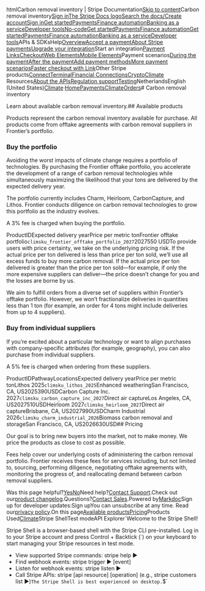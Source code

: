 htmlCarbon removal inventory | Stripe Documentation[Skip to content](#main-content)Carbon removal inventory[Sign in](https://dashboard.stripe.com/login?redirect=https%3A%2F%2Fdocs.stripe.com%2Fclimate%2Forders%2Fcarbon-removal-inventory)[The Stripe Docs logo](/)[Search the docs/](#)[Create account](https://dashboard.stripe.com/register)[Sign in](https://dashboard.stripe.com/login?redirect=https%3A%2F%2Fdocs.stripe.com%2Fclimate%2Forders%2Fcarbon-removal-inventory)[Get started](/get-started)[Payments](/payments)[Finance automation](/finance-automation)[Banking as a service](/financial-services)[Developer tools](/development)[No-code](/no-code)[Get started](/get-started)[Payments](/payments)[Finance automation](/finance-automation)[](#)[Get started](/get-started)[Payments](/payments)[Finance automation](/finance-automation)[Banking as a service](/financial-services)[Developer tools](/development)[](#)APIs & SDKsHelp[Overview](/docs/payments)[Accept a payment](#)[About Stripe payments](#)[Upgrade your integration](/docs/payments/upgrades)Start an integration[Payment Links](#)[Checkout](#)[Web Elements](#)[Mobile Elements](#)Payment scenarios[During the payment](#)[After the payment](#)[Add payment methods](#)[More payment scenarios](#)[Faster checkout with Link](#)Other Stripe products[Connect](#)[Terminal](#)[Financial Connections](#)[Crypto](#)[Climate](#)
Resources[About the APIs](#)[Regulation support](#)[Testing](/docs/testing)NetherlandsEnglish (United States)[](#)[](#)[Climate](/climate/faqs)·[Home](/docs)[Payments](/docs/payments)[Climate](/docs/climate)[Orders](/docs/climate/orders)# Carbon removal inventory

Learn about available carbon removal inventory.## Available products

Products represent the carbon removal inventory available for purchase. All products come from offtake agreements with carbon removal suppliers in Frontier’s portfolio.

### Buy the portfolio

Avoiding the worst impacts of climate change requires a portfolio of technologies. By purchasing the Frontier offtake portfolio, you accelerate the development of a range of carbon removal technologies while simultaneously maximizing the likelihood that your tons are delivered by the expected delivery year.

The portfolio currently includes Charm, Heirloom, CarbonCapture, and Lithos. Frontier conducts diligence on carbon removal technologies to grow this portfolio as the industry evolves.

A 3% fee is charged when buying the portfolio.

ProductIDExpected delivery yearPrice per metric tonFrontier offtake portfolio`climsku_frontier_offtake_portfolio_2027`2027550 USDTo provide users with price certainty, we take on the underlying pricing risk. If the actual price per ton delivered is less than price per ton sold, we’ll use all excess funds to buy more carbon removal. If the actual price per ton delivered is greater than the price per ton sold—for example, if only the more expensive suppliers can deliver—the price doesn’t change for you and the losses are borne by us.

We aim to fulfill orders from a diverse set of suppliers within Frontier’s offtake portfolio. However, we won’t fractionalize deliveries in quantities less than 1 ton (for example, an order for 4 tons might include deliveries from up to 4 suppliers).

### Buy from individual suppliers

If you’re excited about a particular technology or want to align purchases with company-specific attributes (for example, geography), you can also purchase from individual suppliers.

A 5% fee is charged when ordering from these suppliers.

ProductIDPathwayLocationsExpected delivery yearPrice per metric tonLithos 2025`climsku_lithos_2025`Enhanced weatheringSan Francisco, CA, US2025390USDCarbon Capture Inc. 2027`climsku_carbon_capture_inc_2027`Direct air captureLos Angeles, CA, US2027510USDHeirloom 2027`climsku_heirloom_2027`Direct air captureBrisbane, CA, US2027990USDCharm Industrial 2026`climsku_charm_industrial_2026`Biomass carbon removal and storageSan Francisco, CA, US2026630USD## Pricing

Our goal is to bring new buyers into the market, not to make money. We price the products as close to cost as possible.

Fees help cover our underlying costs of administering the carbon removal portfolio. Frontier receives these fees for services including, but not limited to, sourcing, performing diligence, negotiating offtake agreements with, monitoring the progress of, and reallocating demand between carbon removal suppliers.

Was this page helpful?[Yes](#)[No](#)Need help?[Contact Support](https://support.stripe.com/).Check out our[product changelog](https://stripe.com/blog/changelog).Questions?[Contact Sales](https://stripe.com/contact/sales).Powered by[Markdoc](https://markdoc.dev)Sign up for developer updates:Sign upYou can unsubscribe at any time. Read our[privacy policy](https://stripe.com/privacy).On this page[Available products](#available-products)[Pricing](#pricing)Products Used[Climate](/climate/faqs)Stripe ShellTest modeAPI Explorer[](https://stripe.com/docs/stripe-cli#install)`Welcome to the Stripe Shell!

Stripe Shell is a browser-based shell with the Stripe CLI pre-installed. Log in to your
Stripe account and press Control + Backtick (`) on your keyboard to start managing your Stripe
resources in test mode.

- View supported Stripe commands: stripe help ▶️
- Find webhook events: stripe trigger ▶️ [event]
- Listen for webhook events: stripe listen ▶
- Call Stripe APIs: stripe [api resource] [operation] (e.g., stripe customers list ▶️)`The Stripe Shell is best experienced on desktop.`$`